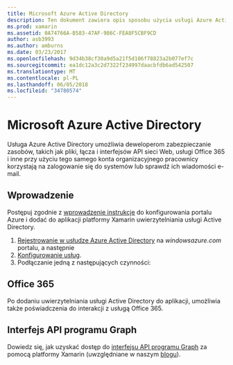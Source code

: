 ```yaml
---
title: Microsoft Azure Active Directory
description: Ten dokument zawiera opis sposobu użycia usługi Azure Active Directory do uwierzytelniania użytkowników w aplikacji skompilowanej za pomocą platformy Xamarin dla urządzeń przenośnych.
ms.prod: xamarin
ms.assetid: 0A74766A-B583-47AF-986C-FEA8F5CBF9CD
author: asb3993
ms.author: amburns
ms.date: 03/23/2017
ms.openlocfilehash: 9d34b38cf30a9d5a21f5d106f78823a2b077ef7c
ms.sourcegitcommit: ea1dc12a3c2d7322f234997daacbfdb6ad542507
ms.translationtype: MT
ms.contentlocale: pl-PL
ms.lasthandoff: 06/05/2018
ms.locfileid: "34780574"
---
```

# <a name="microsoft-azure-active-directory"></a>Microsoft Azure Active Directory


Usługa Azure Active Directory umożliwia deweloperom zabezpieczanie zasobów, takich jak pliki, łącza i interfejsów API sieci Web, usługi Office 365 i inne przy użyciu tego samego konta organizacyjnego pracownicy korzystają na zalogowanie się do systemów lub sprawdź ich wiadomości e-mail.

## <a name="getting-started"></a>Wprowadzenie

Postępuj zgodnie z [wprowadzenie instrukcje](~/cross-platform/data-cloud/active-directory/get-started/index.md) do konfigurowania portalu Azure i dodać do aplikacji platformy Xamarin uwierzytelniania usługi Active Directory.

1. [Rejestrowanie w usłudze Azure Active Directory](~/cross-platform/data-cloud/active-directory/get-started/register.md) na *windowsazure.com* portalu, a następnie
2. [Konfigurowanie usług](~/cross-platform/data-cloud/active-directory/get-started/configure.md).
3. Podłączanie jedną z następujących czynności:

## <a name="office-365"></a>Office 365

Po dodaniu uwierzytelniania usługi Active Directory do aplikacji, umożliwia także poświadczenia do interakcji z usługą Office 365.

## <a name="graph-api"></a>Interfejs API programu Graph

Dowiedz się, jak uzyskać dostęp do [interfejsu API programu Graph](~/cross-platform/data-cloud/active-directory/graph.md) za pomocą platformy Xamarin (uwzględniane w naszym [blogu](http://blog.xamarin.com/authenticate-xamarin-mobile-apps-using-azure-active-directory/)).

